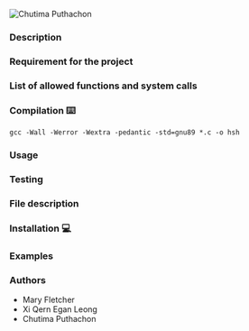 ![Chutima Puthachon](https://github.com/user-attachments/assets/374c63d6-d591-44ee-b319-15219d4de2ff)

### Description

### Requirement for the project

### List of allowed functions and system calls

### Compilation :keyboard:

`gcc -Wall -Werror -Wextra -pedantic -std=gnu89 *.c -o hsh`

### Usage

### Testing

### File description

### Installation :computer:

### Examples

### Authors

* Mary Fletcher
* Xi Qern Egan Leong
* Chutima Puthachon
